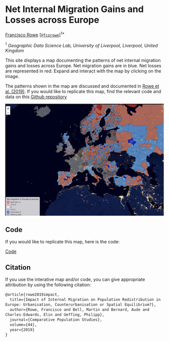 # Net Internal Migration Gains and Losses across Europe

[Francisco Rowe](http://www.franciscorowe.com) [[`@fcorowe`](http://twitter.com/fcorowe)]<sup>1*</sup>

<sup>1</sup> *Geographic Data Science Lab, University of Liverpool, Liverpool, United Kingdom*

This site displays a map documenting the patterns of net internal migration gains and losses across Europe. Net migration gains are in blue. Net losses are represented in red. Expand and interact with the map by clicking on the image. 

The patterns shown in the map are discussed and documented in [Rowe et al. (2019)]( https://doi.org/10.12765/CPoS-2019-18). If you would like to replicate this map, find the relevant code and data on this [Github repository]()


[![Internal migration gains and losses across Europe](./fig/fig1.png)](map.html)

## Code

If you would like to replicate this map, here is the code:

[Code](./code/eu_netmigration_map.Rmd)


## Citation

If you use the interative map and/or code, you can give appropriate attribution by using the following citation:

```
@article{rowe2019impact,
  title={Impact of Internal Migration on Population Redistribution in Europe: Urbanisation, Counterurbanisation or Spatial Equilibrium?},
  author={Rowe, Francisco and Bell, Martin and Bernard, Aude and Charles-Edwards, Elin and Ueffing, Philipp},
  journal={Comparative Population Studies},
  volume={44},
  year={2019}
}
```
